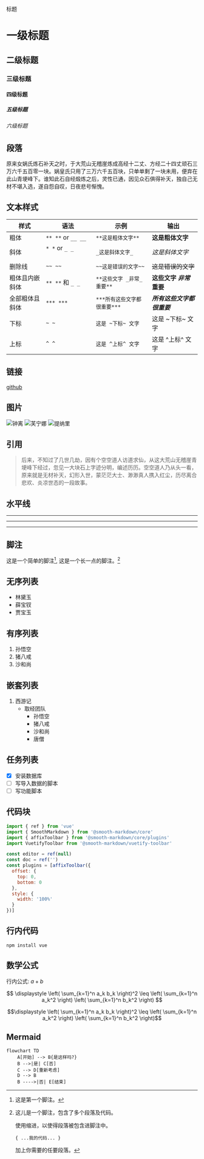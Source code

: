 标题

# 一级标题 
## 二级标题 
### 三级标题 
#### 四级标题 
##### 五级标题 
###### 六级标题 

## 段落

原来女娲氏炼石补天之时，于大荒山无稽崖炼成高经十二丈、方经二十四丈顽石三万六千五百零一块。娲皇氏只用了三万六千五百块，只单单剩了一块未用，便弃在此山青埂峰下。谁知此石自经煅炼之后，灵性已通，因见众石俱得补天，独自己无材不堪入选，遂自怨自叹，日夜悲号惭愧。

## 文本样式

| 样式 | 语法 | 示例 | 输出 |
| --- | --- | --- | --- |
| 粗体 | `** **` or `__ __`| `**这是粗体文字**` | **这是粗体文字** |
| 斜体 | `* *` or `_ _`     | `_这是斜体文字_` | _这是斜体文字_ |
| 删除线 | `~~ ~~` | `~~这是错误的文字~~` | ~~这是错误的文字~~ |
| 粗体且内嵌斜体 | `** **` 和 `_ _` | `**这些文字 _非常_ 重要**` | **这些文字 _非常_ 重要** |
| 全部粗体且斜体 | `*** ***` | `***所有这些文字都很重要***` | ***所有这些文字都很重要*** |
| 下标 | `~ ~` | `这是 ~下标~ 文字` | 这是 ~下标~ 文字 |
| 上标 | `^ ^` | `这是 ^上标^ 文字` | 这是 ^上标^ 文字|

## 链接

[github](https://www.github.com)

## 图片

![钟离](./img/zhongli.jpg)
![芙宁娜](./img/furina.jpg)
![提纳里](./img/tighnari.jpg)

## 引用

> 后来，不知过了几世几劫，因有个空空道人访道求仙，从这大荒山无稽崖青埂峰下经过，忽见一大块石上字迹分明，编述历历。空空道人乃从头一看，原来就是无材补天，幻形入世，蒙茫茫大士、渺渺真人携入红尘，历尽离合悲欢、炎凉世态的一段故事。

## 水平线

***

---

_________________

## 脚注

这是一个简单的脚注[^1], 这是一个长一点的脚注。[^bignote]

[^1]: 这是第一个脚注。
[^bignote]: 这儿是一个脚注，包含了多个段落及代码。

    使用缩进，以使得段落被包含进脚注中。 

    `{ ...我的代码... }`

    加上你需要的任要段落。

## 无序列表

- 林黛玉
- 薛宝钗
- 贾宝玉

## 有序列表 

1. 孙悟空
1. 猪八戒
1. 沙和尚

## 嵌套列表

1. 西游记
   - 取经团队
     - 孙悟空
     - 猪八戒
     - 沙和尚
     - 唐僧

## 任务列表
     
- [x] 安装数据库
- [ ] 写导入数据的脚本
- [ ] 写功能脚本

## 代码块

```javascript
import { ref } from 'vue'
import { SmoothMarkdown } from '@smooth-markdown/core'
import { affixToolbar } from '@smooth-markdown/core/plugins'
import VuetifyToolbar from '@smooth-markdown/vuetify-toolbar'

const editor = ref(null)
const doc = ref('')
const plugins = [affixToolbar({
  offset: {
    top: 0,
    bottom: 0
  },
  style: {
    width: '100%'
  }
})]
```

## 行内代码

` npm install vue `

## 数学公式

行内公式: $a+b$

$$
\displaystyle \left( \sum_{k=1}^n a_k b_k \right)^2 \leq \left( \sum_{k=1}^n a_k^2 \right) \left( \sum_{k=1}^n b_k^2 \right)
$$

```math
\displaystyle \left( \sum_{k=1}^n a_k b_k \right)^2 \leq \left( \sum_{k=1}^n a_k^2 \right) \left( \sum_{k=1}^n b_k^2 \right)
```

## Mermaid

```mermaid
flowchart TD
    A[开始] --> B{是这样吗?}
    B -->|是| C[否]
    C --> D[重新考虑]
    D --> B
    B ---->|否| E[结束]
```